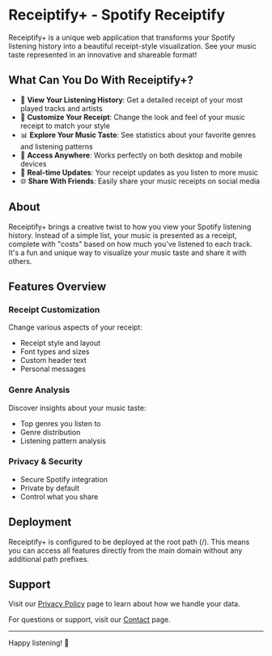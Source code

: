 # Receiptify+ - Spotify Receiptify

Receiptify+ is a unique web application that transforms your Spotify listening history into a beautiful receipt-style visualization. See your music taste represented in an innovative and shareable format!

## What Can You Do With Receiptify+?

- 🎵 **View Your Listening History**: Get a detailed receipt of your most played tracks and artists
- 🎨 **Customize Your Receipt**: Change the look and feel of your music receipt to match your style
- 📊 **Explore Your Music Taste**: See statistics about your favorite genres and listening patterns
- 📱 **Access Anywhere**: Works perfectly on both desktop and mobile devices
- 🔄 **Real-time Updates**: Your receipt updates as you listen to more music
- 🌐 **Share With Friends**: Easily share your music receipts on social media

## About

Receiptify+ brings a creative twist to how you view your Spotify listening history. Instead of a simple list, your music is presented as a receipt, complete with "costs" based on how much you've listened to each track. It's a fun and unique way to visualize your music taste and share it with others.

## Features Overview

### Receipt Customization
Change various aspects of your receipt:
- Receipt style and layout
- Font types and sizes
- Custom header text
- Personal messages

### Genre Analysis
Discover insights about your music taste:
- Top genres you listen to
- Genre distribution
- Listening pattern analysis

### Privacy & Security
- Secure Spotify integration
- Private by default
- Control what you share

## Deployment

Receiptify+ is configured to be deployed at the root path (/). This means you can access all features directly from the main domain without any additional path prefixes.

## Support

Visit our [Privacy Policy](privacy-policy) page to learn about how we handle your data.

For questions or support, visit our [Contact](contact) page.

---

Happy listening! 🎵
